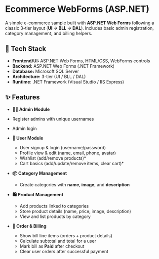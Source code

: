 # Ecommerce WebForms (ASP.NET)

A simple e-commerce sample built with **ASP.NET Web Forms** following a classic 3-tier layout (**UI → BLL → DAL**). Includes basic admin registration, category management, and billing helpers.

## 🧰 Tech Stack
- **Frontend/UI:** ASP.NET Web Forms, HTML/CSS, WebForms controls  
- **Backend:** ASP.NET Web Forms (.NET Framework)
- **Database:** Microsoft SQL Server  
- **Architecture:** 3-tier (UI / BLL / DAL)  
- **Runtime:** .NET Framework (Visual Studio / IIS Express)  

## ✨ Features
  - **👨‍💼 Admin Module**
  - Register admins with unique usernames
  - Admin login
    
- **👤 User Module**
  - User signup & login (username/password)
  - Profile view & edit (name, email, phone, avatar)
  - Wishlist (add/remove products)*
  - Cart basics (add/update/remove items, clear cart)*

- **📦 Category Management**
  - Create categories with **name**, **image**, and **description**

- **🛍️ Product Management**
  - Add products linked to categories
  - Store product details (name, price, image, description)
  - View and list products by category

- **🛒 Order & Billing**
  - Show bill line items (orders + product details)
  - Calculate subtotal and total for a user
  - Mark bill as **Paid** after checkout
  - Clear user orders after successful payment
